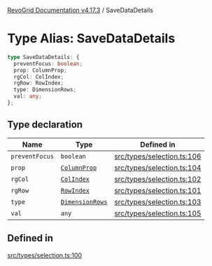 [RevoGrid Documentation v4.17.3](README.md) / SaveDataDetails

# Type Alias: SaveDataDetails

```ts
type SaveDataDetails: {
  preventFocus: boolean;
  prop: ColumnProp;
  rgCol: ColIndex;
  rgRow: RowIndex;
  type: DimensionRows;
  val: any;
};
```

## Type declaration

| Name | Type | Defined in |
| ------ | ------ | ------ |
| `preventFocus` | `boolean` | [src/types/selection.ts:106](https://github.com/revolist/revogrid/blob/2ad9a56a428342a01bbb7a115a581a401dbe3fef/src/types/selection.ts#L106) |
| `prop` | [`ColumnProp`](TypeAlias.ColumnProp.md) | [src/types/selection.ts:104](https://github.com/revolist/revogrid/blob/2ad9a56a428342a01bbb7a115a581a401dbe3fef/src/types/selection.ts#L104) |
| `rgCol` | [`ColIndex`](TypeAlias.ColIndex.md) | [src/types/selection.ts:102](https://github.com/revolist/revogrid/blob/2ad9a56a428342a01bbb7a115a581a401dbe3fef/src/types/selection.ts#L102) |
| `rgRow` | [`RowIndex`](TypeAlias.RowIndex.md) | [src/types/selection.ts:101](https://github.com/revolist/revogrid/blob/2ad9a56a428342a01bbb7a115a581a401dbe3fef/src/types/selection.ts#L101) |
| `type` | [`DimensionRows`](TypeAlias.DimensionRows.md) | [src/types/selection.ts:103](https://github.com/revolist/revogrid/blob/2ad9a56a428342a01bbb7a115a581a401dbe3fef/src/types/selection.ts#L103) |
| `val` | `any` | [src/types/selection.ts:105](https://github.com/revolist/revogrid/blob/2ad9a56a428342a01bbb7a115a581a401dbe3fef/src/types/selection.ts#L105) |

## Defined in

[src/types/selection.ts:100](https://github.com/revolist/revogrid/blob/2ad9a56a428342a01bbb7a115a581a401dbe3fef/src/types/selection.ts#L100)
